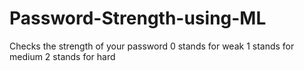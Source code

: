 # Password-Strength-using-ML
Checks the strength of your password
0 stands for weak
1 stands for medium
2 stands for hard
